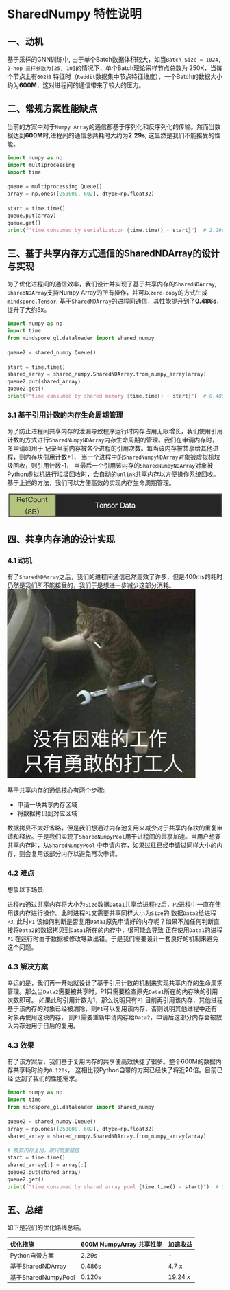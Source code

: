 # SharedNumpy 特性说明

## 一、动机

基于采样的GNN训练中, 由于单个Batch数据体积较大，如当`Batch_Size = 1024, 2-hop 采样参数为[25, 10]`的情况下，单个Batch理论采样节点总数为 250K，当每个节点上有`602维`
特征时（`Reddit`数据集中节点特征维度），一个Batch的数据大小约为**600M**，这对进程间的通信带来了较大的压力。

## 二、常规方案性能缺点

当前的方案中对于`Numpy Array`的通信都基于序列化和反序列化的传输。然而当数据达到**600M**时,进程间的通信总共耗时大约为**2.29s**, 这显然是我们不能接受的性能。

```python
import numpy as np
import multiprocessing
import time

queue = multiprocessing.Queue()
array = np.ones([250000, 602], dtype=np.float32)

start = time.time()
queue.put(array)
queue.get()
print(f"time consumed by serialization {time.time() - start}")  # 2.29s
```

## 三、基于共享内存方式通信的SharedNDArray的设计与实现

为了优化进程间的通信效率，我们设计并实现了基于共享内存的`SharedNDArray`, `SharedNDArray`支持Numpy Array的所有操作，并可以`zero-copy`的方式生成`mindspore.Tensor`.
基于`SharedNDArray`的进程间通信，其性能提升到了**0.486s**，提升了大约5x。

```python
import numpy as np
import time
from mindspore_gl.dataloader import shared_numpy

queue2 = shared_numpy.Queue()

start = time.time()
shared_array = shared_numpy.SharedNDArray.from_numpy_array(array)
queue2.put(shared_array)
queue2.get()
print(f"time consumed by shared memory {time.time() - start}")  # 0.486s
```

### 3.1 基于引用计数的内存生命周期管理

为了防止进程间共享内存的泄漏导致程序运行时内存占用无限增长，我们使用引用计数的方式进行`SharedNumpyNDArray`内存生命周期的管理。我们在申请内存时，多申请`8B`用于
记录当前内存被各个进程的引用次数。每当该内存被共享给其他进程，则内存块引用计数+1， 当一个进程中的`SharedNumpyNDArray`对象被虚拟机垃圾回收，则引用计数-1，
当最后一个引用该内存的`SharedNumpyNDArray`对象被Python虚拟机进行垃圾回收时，会自动的`unlink`共享内存以方便操作系统回收。 基于上述的方法，我们可以方便高效的实现内存生命周期管理。
![](./multi_medias/shared_numpy_2.png)

## 四、共享内存池的设计实现

### 4.1 动机

有了`SharedNDArray`之后，我们的进程间通信已然高效了许多，但是400ms的耗时仍然是我们所不能接受的，我们于是想进一步减少这部分消耗。
![](./multi_medias/shared_numpy_3.png)

基于共享内存的通信核心有两个步骤:

- 申请一块共享内存区域
- 将数据拷贝到对应区域

数据拷贝不太好省略，但是我们想通过内存池复用来减少对于共享内存块的重复申请和释放。于是我们实现了`SharedNumpyPool`用于进程间的共享加速。当用户想要共享内存时，从`SharedNumpyPool`
中申请内存，如果过往已经申请过同样大小的内存，则会复用该部分内存以避免再次申请。

### 4.2 难点

想象以下场景:

进程`P1`通过共享内存将大小为`Size`数据`Data1`共享给进程`P2`后，`P2`进程中一直在使用该内存进行操作。此时进程`P1`又需要共享同样大小为`Size`的 数据`Data2`给进程`P3`, 此时`P1`
该如何判断是否复用`Data1`原先申请好的内存呢？如果不加任何判断直接将`Data2`的数据拷贝到`Data1`所在的内存中，很可能会导致 正在使用`Data1`的进程`P1`
在运行时由于数据被修改导致出错。于是我们需要设计一套良好的机制来避免这个问题。

### 4.3 解决方案

幸运的是，我们再一开始就设计了基于引用计数的机制来实现共享内存的生命周期管理。那么当`Data2`需要被共享时，P1只需要检查原先`Data1`所在的内存块的引用次数即可。 如果此时引用计数为1，那么说明只有`P1`
目前再引用该内存，其他进程基于该内存的对象已经被清除，则`P1`可以复用该内存，否则说明其他进程中还有对象再使用这块内存， 则`P1`需要重新申请内存给`Data2`，申请后这部分内存会被放入内存池用于日后的复用。

### 4.3 效果

有了该方案后，我们基于复用内存的共享便高效快捷了很多。整个600M的数据内存共享耗时约为`0.120s`， 这相比较Python自带的方案已经快了将近**20**倍。目前已经 达到了我们的性能需求。

```python
import numpy as np
import time
from mindspore_gl.dataloader import shared_numpy

queue2 = shared_numpy.Queue()
array = np.ones([250000, 602], dtype=np.float32)
shared_array = shared_numpy.SharedNDArray.from_numpy_array(array)

# 模拟内存复用，故只需要赋值
start = time.time()
shared_array[:] = array[:]
queue2.put(shared_array)
queue2.get()
print(f"time consumed by shared array pool {time.time() - start}")  # 0.120
```

## 五、总结

如下是我们的优化路线总结。

|优化措施|600M NumpyArray 共享性能|加速收益|
|:----|:----|:----|
|Python自带方案|2.29s| -|
|基于SharedNDArray|0.486s|4.7 x|
|基于SharedNumpyPool|0.120s|19.24 x|





